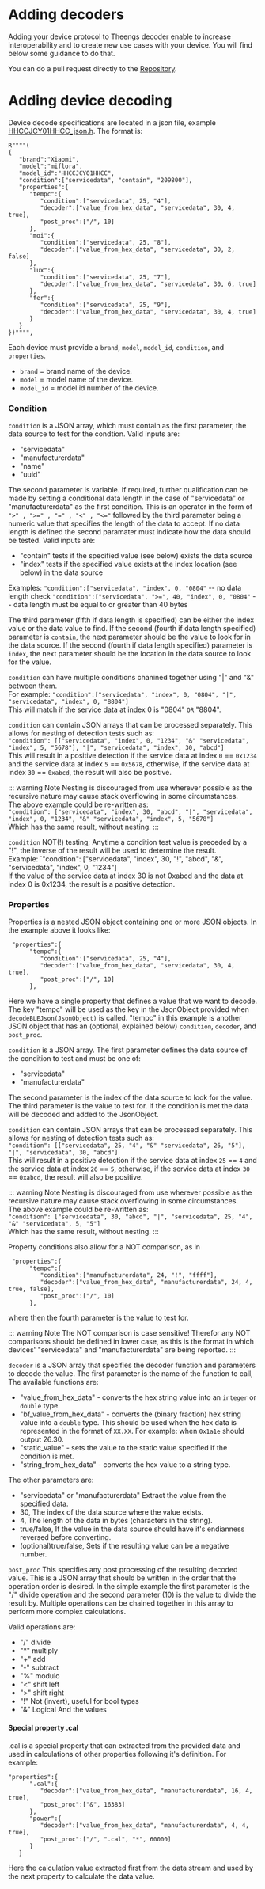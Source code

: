 # Adding decoders

Adding your device protocol to Theengs decoder enable to increase interoperability and to create new use cases with your device. You will find below some guidance to do that. 

You can do a pull request directly to the [Repository](https://github.com/theengs/decoder).

# Adding device decoding

Device decode specifications are located in a json file, example [HHCCJCY01HHCC_json.h](../../src/device_json.h). The format is:
```
R""""(
{
   "brand":"Xiaomi",
   "model":"miflora",
   "model_id":"HHCCJCY01HHCC",
   "condition":["servicedata", "contain", "209800"],
   "properties":{
      "tempc":{
         "condition":["servicedata", 25, "4"],
         "decoder":["value_from_hex_data", "servicedata", 30, 4, true],
         "post_proc":["/", 10]
      },
      "moi":{
         "condition":["servicedata", 25, "8"],
         "decoder":["value_from_hex_data", "servicedata", 30, 2, false]
      },
      "lux":{
         "condition":["servicedata", 25, "7"],
         "decoder":["value_from_hex_data", "servicedata", 30, 6, true]
      },
      "fer":{
         "condition":["servicedata", 25, "9"],
         "decoder":["value_from_hex_data", "servicedata", 30, 4, true]
      }
   }
})"""",
```

Each device must provide a `brand`, `model`, `model_id`, `condition`, and `properties`.
- `brand` = brand name of the device.
- `model` = model name of the device.
- `model_id` = model id number of the device.

### Condition
`condition` is a JSON array, which must contain as the first parameter, the data source to test for the condtion. Valid inputs are:
- "servicedata"
- "manufacturerdata"
- "name"
- "uuid"

The second parameter is variable. If required, further qualification can be made by setting a conditional data length in the case of "servicedata" or "manufacturerdata" as the first condition. This is an operator in the form of `">" , ">=" , "=" , "<" , "<="` followed by the third parameter being a numeric value that specifies the length of the data to accept. If no data length is defined the second paramater must indicate how the data should be tested. Valid inputs are:
- "contain" tests if the specified value (see below) exists the data source 
- "index" tests if the specified value exists at the index location (see below) in the data source

Examples:
`"condition":["servicedata", "index", 0, "0804"` -- no data length check
`"condition":["servicedata", ">=", 40, "index", 0, "0804"` -- data length must be equal to or greater than 40 bytes

The third parameter (fifth if data length is specified) can be either the index value or the data value to find. If the second (fourth if data length specified) parameter is `contain`, the next parameter should be the value to look for in the data source. If the second (fourth if data length specified) parameter is `index`, the next parameter should be the location in the data source to look for the value.

`condition` can have multiple conditions chanined together using "|" and "&" between them.  
For example: `"condition":["servicedata", "index", 0, "0804", "|", "servicedata", "index", 0, "8804"]`  
This will match if the service data at index 0 is "0804" `OR` "8804".

`condition` can contain JSON arrays that can be processed separately. This allows for nesting of detection tests such as:  
`"condition": [["servicedata", "index", 0, "1234", "&" "servicedata", "index", 5, "5678"], "|", "servicedata", "index", 30, "abcd"]`  
This will result in a positive detection if the service data at index `0` == `0x1234` and the service data at index `5` == `0x5678`, otherwise, if the service data at index `30` == `0xabcd`, the result will also be positive.

::: warning Note
Nesting is discouraged from use wherever possible as the recursive nature may cause stack overflowing in some circumstances.  
The above example could be re-written as:  
`"condition": ["servicedata", "index", 30, "abcd", "|", "servicedata", "index", 0, "1234", "&" "servicedata", "index", 5, "5678"]`  
Which has the same result, without nesting.
:::

`condition` NOT(!) testing; Anytime a condition test value is preceded by a "!", the inverse of the result will be used to determine the result.  
Example: `"condition": ["servicedata", "index", 30, "!", "abcd", "&", "servicedata", "index", 0, "1234"]  
If the value of the service data at index 30 is not 0xabcd and the data at index 0 is 0x1234, the result is a positive detection.

### Properties
Properties is a nested JSON object containing one or more JSON objects. In the example above it looks like:
```
 "properties":{
      "tempc":{
         "condition":["servicedata", 25, "4"],
         "decoder":["value_from_hex_data", "servicedata", 30, 4, true],
         "post_proc":["/", 10]
      },
```

Here we have a single property that defines a value that we want to decode. The key "tempc" will be used as the key in the JsonObject provided when `decodeBLEJson(JsonObject)` is called. "tempc" in this example is another JSON object that has an (optional, explained below) `condition`, `decoder`, and `post_proc`.

`condition` is a JSON array. The first parameter defines the data source of the condition to test and must be one of:
- "servicedata"
- "manufacturerdata"

The second parameter is the index of the data source to look for the value. The third parameter is the value to test for.
If the condition is met the data will be decoded and added to the JsonObject.

`condition` can contain JSON arrays that can be processed separately. This allows for nesting of detection tests such as:  
`"condition": [["servicedata", 25, "4", "&" "servicedata", 26, "5"], "|", "servicedata", 30, "abcd"]`  
This will result in a positive detection if the service data at index `25` == `4` and the service data at index `26` == `5`, otherwise, if the service data at index `30` == `0xabcd`, the result will also be positive.

::: warning Note
Nesting is discouraged from use wherever possible as the recursive nature may cause stack overflowing in some circumstances.  
The above example could be re-written as:  
`"condition": ["servicedata", 30, "abcd", "|", "servicedata", 25, "4", "&" "servicedata", 5, "5"]`  
Which has the same result, without nesting.
:::

Property conditions also allow for a NOT comparison, as in
```
 "properties":{
      "tempc":{
         "condition":["manufacturerdata", 24, "!", "ffff"],
         "decoder":["value_from_hex_data", "manufacturerdata", 24, 4, true, false],
         "post_proc":["/", 10]
      },
```

where then the fourth parameter is the value to test for.

::: warning Note
The NOT comparison is case sensitive! Therefor any NOT comparisons should be defined in lower case, as this is the format in which devices' "servicedata" and "manufacturerdata" are being reported.
:::

`decoder` is a JSON array that specifies the decoder function and parameters to decode the value.
The first parameter is the name of the function to call, The available functions are:
- "value_from_hex_data"  - converts the hex string value into an `integer` or `double` type.
- "bf_value_from_hex_data" - converts the (binary fraction) hex string value into a `double` type.  This should be used when the hex data is represented in the format of `XX.XX`. For example: when `0x1a1e` should output 26.30.
- "static_value" - sets the value to the static value specified if the condition is met.
- "string_from_hex_data" - converts the hex value to a string type.

The other parameters are:
- "servicedata" or "manufacturerdata" Extract the value from the specified data.
- 30, The index of the data source where the value exists.
- 4, The length of the data in bytes (characters in the string).
- true/false, If the value in the data source should have it's endianness reversed before converting.
- (optional)true/false, Sets if the resulting value can be a negative number.

`post_proc` This specifies any post processing of the resulting decoded value. This is a JSON array that should be written in the order that the operation order is desired. In the simple example the first parameter is the "/" divide operation and the second parameter (10) is the value to divide the result by. Multiple operations can be chained together in this array to perform more complex calculations.  

Valid operations are:
- "/" divide
- "*" multiply
- "+" add
- "-" subtract
- "%" modulo
- "<" shift left
- ">" shift right
- "!" Not (invert), useful for bool types
- "&" Logical And the values

#### Special property .cal
.cal is a special property that can extracted from the provided data and used in calculations of other properties following it's definition. For example:
```
"properties":{
      ".cal":{
         "decoder":["value_from_hex_data", "manufacturerdata", 16, 4, true],
         "post_proc":["&", 16383]
      },
      "power":{
         "decoder":["value_from_hex_data", "manufacturerdata", 4, 4, true],
         "post_proc":["/", ".cal", "*", 60000]
      }
   }
```
Here the calculation value extracted first from the data stream and used by the next property to calculate the data value.

